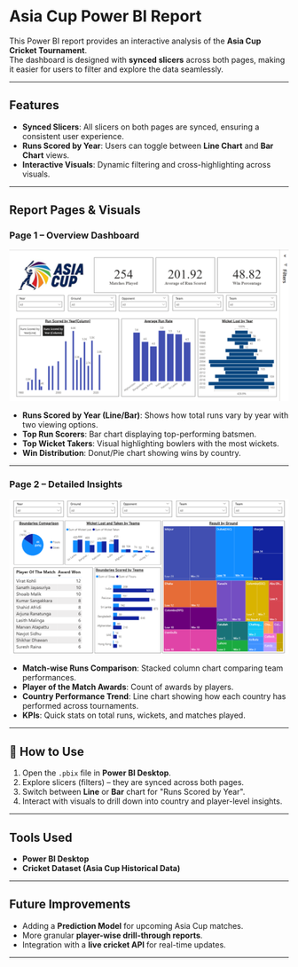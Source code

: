 # Asia Cup Power BI Report

This Power BI report provides an interactive analysis of the **Asia Cup Cricket Tournament**.  
The dashboard is designed with **synced slicers** across both pages, making it easier for users to filter and explore the data seamlessly.

---

## Features

- **Synced Slicers**: All slicers on both pages are synced, ensuring a consistent user experience.
- **Runs Scored by Year**: Users can toggle between **Line Chart** and **Bar Chart** views.
- **Interactive Visuals**: Dynamic filtering and cross-highlighting across visuals.
---

## Report Pages & Visuals

### **Page 1 – Overview Dashboard**
![Dashboard Page 1](images/page1.png)
- **Runs Scored by Year (Line/Bar)**: Shows how total runs vary by year with two viewing options.
- **Top Run Scorers**: Bar chart displaying top-performing batsmen.
- **Top Wicket Takers**: Visual highlighting bowlers with the most wickets.
- **Win Distribution**: Donut/Pie chart showing wins by country.

---

### **Page 2 – Detailed Insights**
![Dashboard Page 1](images/page2.png)
- **Match-wise Runs Comparison**: Stacked column chart comparing team performances.
- **Player of the Match Awards**: Count of awards by players.
- **Country Performance Trend**: Line chart showing how each country has performed across tournaments.
- **KPIs**: Quick stats on total runs, wickets, and matches played.

---

## 🚀 How to Use
1. Open the `.pbix` file in **Power BI Desktop**.
2. Explore slicers (filters) – they are synced across both pages.
3. Switch between **Line** or **Bar** chart for "Runs Scored by Year".
4. Interact with visuals to drill down into country and player-level insights.

---

## Tools Used
- **Power BI Desktop**
- **Cricket Dataset (Asia Cup Historical Data)**

---

## Future Improvements
- Adding a **Prediction Model** for upcoming Asia Cup matches.
- More granular **player-wise drill-through reports**.
- Integration with a **live cricket API** for real-time updates.
---
